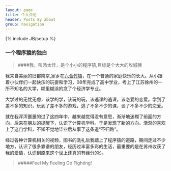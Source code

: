 ```yaml
---
layout: page
title: 个人介绍
header: Posts By about
group: navigation
---
```

{% include JB/setup %}

### 一个程序猿的独白 ###

>####我，叫汤太佳，是个小小的程序猿,目标是个大大的攻城狮

我来自美丽的旧都南京,家乡在[六合][1][竹镇][2]，在一个普通的家庭快乐的长大。从小跟着小伙伴们一起快乐的玩耍和学习，08年完成了高中学业，考上了江苏徐州的一所不知名的大学，糊里糊涂的念了个经济学专业。

大学过的无忧无虑，该学的学，该玩的玩，该逃课的逃课，该恋爱的恋爱。学到了差不多的知识，玩到了差不多的游戏，逃了不多不少的课，谈了不多不少的恋爱。

就在我浑浑噩噩的过了这四年中，越来越觉得没有意思，渐渐地迷糊了前面的方向，后来在朋友的提醒下，认识了计算机学科。于是发现了新的方向。渐渐的喜欢上了这门学科，不知不觉地毕业后从事了这条道“不归路”。

经过各种计算机相关的视频，图书的洗礼后我踏上了程序猿的道路，期间走过不少地方，认识了很多靠谱的朋友，经历过丰富多彩的生活，最重要的是在苏州收获了我的[爱情][3]，认识到原来这个世上还真的有缘分的:)。 

>#####Feel My Feeling Go Fighting!

[1]:http://baike.baidu.com/link?url=Oxm4I7ABndUryy9hmGQMObUuTxL4y4-lddq9mCAilCBkD-xBA3Gwq758Gy2gQyRiMOLoxTgFW6IBqTkx0fDtPa
[2]:http://baike.baidu.com/view/1692278.htm
[3]:http://user.qzone.qq.com/867575889
